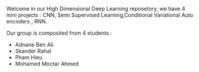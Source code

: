 Welcome in our High Dimensional Deep Learning reposetory, we have 4 mini projects : CNN, Semi Supervised Learning,Conditional Variational Auto encoders , RNN.

Our group is composited from 4 students : 
 - Adnane Ben Ali
 - Skander Rahal
 - Pham Hieu
 - Mohamed Moctar Ahmed
